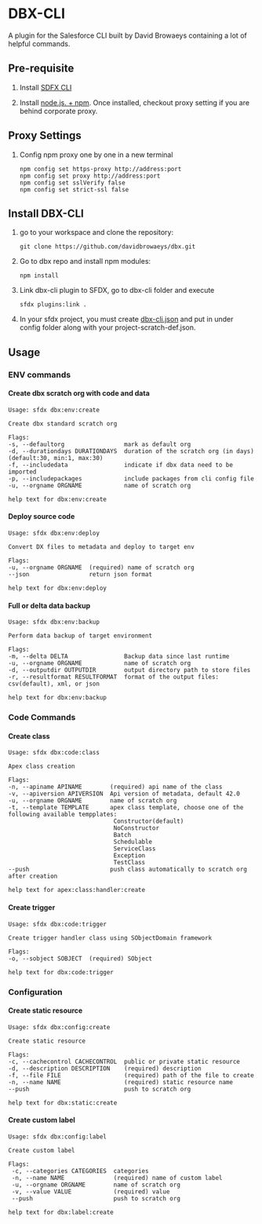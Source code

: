 # DBX-CLI

A plugin for the Salesforce CLI built by David Browaeys containing a lot of helpful commands.

## Pre-requisite
1. Install [SDFX CLI](https://developer.salesforce.com/tools/sfdxcli) 

2. Install [node.js. + npm](https://nodejs.org/en/). 
Once installed, checkout proxy setting if you are behind corporate proxy.


## Proxy Settings

1. Config npm proxy one by one in a new terminal

    ```shell
    npm config set https-proxy http://address:port
    npm config set proxy http://address:port
    npm config set sslVerify false
    npm config set strict-ssl false
    ```

## Install DBX-CLI

1. go to your workspace and clone the repository:

    ```shell
    git clone https://github.com/davidbrowaeys/dbx.git
    ``` 

2. Go to dbx repo and install npm modules: 

    ```shell
    npm install
    ```

3. Link dbx-cli plugin to SFDX, go to dbx-cli folder and execute

    ```shell
    sfdx plugins:link .
    ```
4. In your sfdx project, you must create <a href="https://github.com/davidbrowaeys/dbx/blob/master/dbx-cli.json">dbx-cli.json</a> and put in under config folder along with your project-scratch-def.json.

## Usage

### ENV commands

#### Create dbx scratch org with code and data

```shell
Usage: sfdx dbx:env:create

Create dbx standard scratch org

Flags:
-s, --defaultorg                 mark as default org
-d, --durationdays DURATIONDAYS  duration of the scratch org (in days) (default:30, min:1, max:30)
-f, --includedata                indicate if dbx data need to be imported
-p, --includepackages            include packages from cli config file
-u, --orgname ORGNAME            name of scratch org

help text for dbx:env:create
```


#### Deploy source code

```shell
Usage: sfdx dbx:env:deploy
 
Convert DX files to metadata and deploy to target env
 
Flags:
-u, --orgname ORGNAME  (required) name of scratch org
--json                 return json format
 
help text for dbx:env:deploy
```

#### Full or delta data backup

```shell
Usage: sfdx dbx:env:backup
 
Perform data backup of target environment
 
Flags:
-m, --delta DELTA                Backup data since last runtime
-u, --orgname ORGNAME            name of scratch org
-d, --outputdir OUTPUTDIR        output directory path to store files
-r, --resultformat RESULTFORMAT  format of the output files: csv(default), xml, or json

help text for dbx:env:backup
```

### Code Commands

#### Create class

```shell
Usage: sfdx dbx:code:class
 
Apex class creation
 
Flags:
-n, --apiname APINAME        (required) api name of the class
-v, --apiversion APIVERSION  Api version of metadata, default 42.0
-u, --orgname ORGNAME        name of scratch org
-t, --template TEMPLATE      apex class template, choose one of the following available tempplates:
                              Constructor(default)
                              NoConstructor
                              Batch
                              Schedulable
                              ServiceClass
                              Exception
                              TestClass
--push                       push class automatically to scratch org after creation
 
help text for apex:class:handler:create
``` 

#### Create trigger

```shell
Usage: sfdx dbx:code:trigger
 
Create trigger handler class using SObjectDomain framework
 
Flags:
-o, --sobject SOBJECT  (required) SObject
 
help text for dbx:code:trigger
```

### Configuration

#### Create static resource

```shell
Usage: sfdx dbx:config:create

Create static resource

Flags:
-c, --cachecontrol CACHECONTROL  public or private static resource
-d, --description DESCRIPTION    (required) description
-f, --file FILE                  (required) path of the file to create
-n, --name NAME                  (required) static resource name
--push                           push to scratch org

help text for dbx:static:create
```

#### Create custom label

```shell
Usage: sfdx dbx:config:label 

Create custom label

Flags:
 -c, --categories CATEGORIES  categories
 -n, --name NAME              (required) name of custom label
 -u, --orgname ORGNAME        name of scratch org
 -v, --value VALUE            (required) value
 --push                       push to scratch org

help text for dbx:label:create
```
